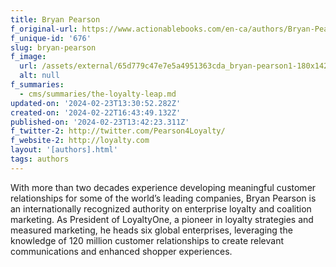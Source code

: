 ```yaml
---
title: Bryan Pearson
f_original-url: https://www.actionablebooks.com/en-ca/authors/Bryan-Pearson/
f_unique-id: '676'
slug: bryan-pearson
f_image:
  url: /assets/external/65d779c47e7e5a4951363cda_bryan-pearson1-180x142.jpeg
  alt: null
f_summaries:
  - cms/summaries/the-loyalty-leap.md
updated-on: '2024-02-23T13:30:52.282Z'
created-on: '2024-02-22T16:43:49.132Z'
published-on: '2024-02-23T13:42:23.311Z'
f_twitter-2: http://twitter.com/Pearson4Loyalty/
f_website-2: http://loyalty.com
layout: '[authors].html'
tags: authors
---
```


With more than two decades experience developing meaningful customer relationships for some of the world’s leading companies, Bryan Pearson is an internationally recognized authority on enterprise loyalty and coalition marketing. As President of LoyaltyOne, a pioneer in loyalty strategies and measured marketing, he heads six global enterprises, leveraging the knowledge of 120 million customer relationships to create relevant communications and enhanced shopper experiences.
